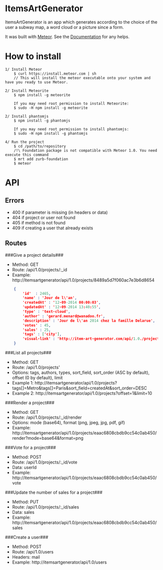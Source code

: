 # ItemsArtGenerator

ItemsArtGenerator is an app which generates according to the choice of the user a subway map, a word cloud or a picture since a form.

It was built with [Meteor](http://meteor.com). See the [Documentation](http://docs.meteor.com/#/full/) for any helps.

# How to install

    1/ Install Meteor
        $ curl https://install.meteor.com | sh 
        // This will install the meteor executable onto your system and have you ready to use Meteor.

    2/ Install Meteorite
        $ npm install -g meteorite

        If you may need root permission to install Meteorite:
        $ sudo -H npm install -g meteorite

    2/ Install phantomjs
        $ npm install -g phantomjs

        If you may need root permission to install phantomjs:
        $ sudo -H npm install -g phantomjs

    4/ Run the project
        $ cd /path/to/repository
        /!\ Foundation package is not compatible with Meteor 1.0. You need execute this command
        $ mrt add zurb-foundation
        $ meteor

# API

## Errors ##

 * 400 if parameter is missing (in headers or data)
 * 404 if project or user not found
 * 405 if method is not found
 * 409 if creating a user that already exists

## Routes ##

###Give a project details###

 * Method: GET
 * Route: /api/1.0/projects/:_id
 * Example: http://itemsartgenerator/api/1.0/projects/8489a5d7f060ac7e3b6d8654

```json
    {
        'id'  : 2465,
        'name' : 'Jour de l\'an',
        'createdAt' : '12-09-2014 00:00:03',
        'updatedAt' : '12-09-2014 13:40:55',
        'type' : 'text-cloud',
        'author' : 'gerard.menard@wanadoo.fr',
        'description' : 'Jour de l\'an 2014 chez la famille Delarue',
        'votes' : 45,
        'sales' : 25,
        'tags' : ['city'],
        'visual-link' : 'http://item-art-generator.com/api/1.0./projects/2465
    }
```

###List all projects###

 * Method: GET
 * Route: /api/1.0/projects'
 * Options: tags, authors, types, sort_field, sort_order (ASC by default), offset (0 by default), limit
 * Example 1: http://itemsartgenerator/api/1.0/projects?tags[]=Metro&tags[]=Paris&sort_field=createdAt&sort_order=DESC
 * Example 2: http://itemsartgenerator/api/1.0/projects?offset=1&limit=10

###Render a project###

 * Method: GET
 * Route: /api/1.0/projects/:_id/render
 * Options: mode (base64), format (png, jpeg, jpg, pdf, gif)
 * Example: http://itemsartgenerator/api/1.0/projects/eaac6808cbdb9cc54c0ab450/render?mode=base64&format=png

###Vote for a project###

 * Method: POST
 * Route: /api/1.0/projects/:_id/vote
 * Data: userId
 * Example: http://itemsartgenerator/api/1.0/projects/eaac6808cbdb9cc54c0ab450/vote

###Update the number of sales for a project###

 * Method: PUT
 * Route: /api/1.0/projects/:_id/sales
 * Data: sales
 * Example: http://itemsartgenerator/api/1.0/projects/eaac6808cbdb9cc54c0ab450/sales

###Create a user###

 * Method: POST
 * Route: /api/1.0/users
 * Headers: mail
 * Example: http://itemsartgenerator/api/1.0/users
